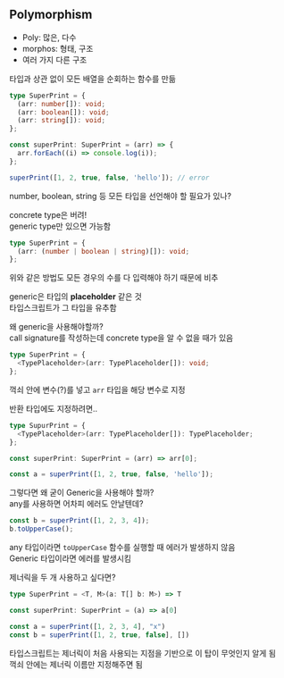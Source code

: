 ## Polymorphism

- Poly: 많은, 다수
- morphos: 형태, 구조
- 여러 가지 다른 구조

타입과 상관 없이 모든 배열을 순회하는 함수를 만듦

```ts
type SuperPrint = {
  (arr: number[]): void;
  (arr: boolean[]): void;
  (arr: string[]): void;
};

const superPrint: SuperPrint = (arr) => {
  arr.forEach((i) => console.log(i));
};

superPrint([1, 2, true, false, 'hello']); // error
```

number, boolean, string 등 모든 타입을 선언해야 할 필요가 있나?

concrete type은 버려!  
generic type만 있으면 가능함

```ts
type SuperPrint = {
  (arr: (number | boolean | string)[]): void;
};
```

위와 같은 방법도 모든 경우의 수를 다 입력해야 하기 때문에 비추

generic은 타입의 **placeholder** 같은 것  
타입스크립트가 그 타입을 유추함

왜 generic을 사용해야할까?  
call signature를 작성하는데 concrete type을 알 수 없을 때가 있음

```ts
type SuperPrint = {
  <TypePlaceholder>(arr: TypePlaceholder[]): void;
};
```

꺽쇠 안에 변수(?)를 넣고 `arr` 타입을 해당 변수로 지정

반환 타입에도 지정하려면..

```ts
type SupurPrint = {
  <TypePlaceholder>(arr: TypePlaceholder[]): TypePlaceholder;
};

const superPrint: SuperPrint = (arr) => arr[0];

const a = superPrint([1, 2, true, false, 'hello']);
```

그렇다면 왜 굳이 Generic을 사용해야 할까?  
any를 사용하면 어차피 에러도 안날텐데?

```ts
const b = superPrint([1, 2, 3, 4]);
b.toUpperCase();
```

any 타입이라면 `toUpperCase` 함수를 실행할 때 에러가 발생하지 않음  
Generic 타입이라면 에러를 발생시킴

제너릭을 두 개 사용하고 싶다면?

```ts
type SuperPrint = <T, M>(a: T[] b: M>) => T

const superPrint: SuperPrint = (a) => a[0]

const a = superPrint([1, 2, 3, 4], "x")
const b = superPrint([1, 2, true, false], [])
```

타입스크립트는 제너릭이 처음 사용되는 지점을 기반으로 이 탑이 무엇인지 알게 됨  
꺽쇠 안에는 제너릭 이름만 지정해주면 됨
